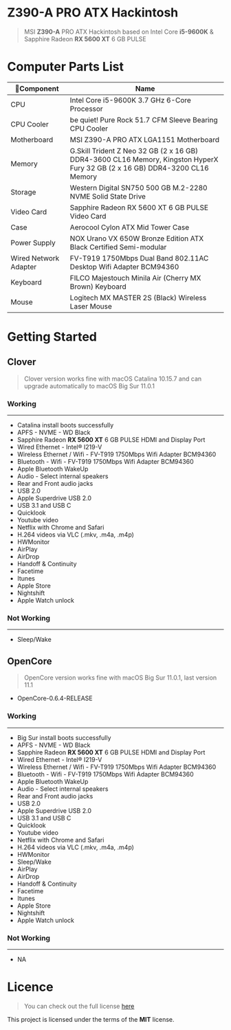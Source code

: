 # Z390-A PRO ATX Hackintosh

> MSI **Z390-A** PRO ATX Hackintosh based on Intel Core **i5-9600K** & Sapphire Radeon **RX 5600 XT** 6 GB PULSE

# Computer Parts List

Component	| Name
--- | ---
CPU	| Intel Core i5-9600K 3.7 GHz 6-Core Processor
CPU Cooler	| be quiet! Pure Rock 51.7 CFM Sleeve Bearing CPU Cooler
Motherboard	| MSI Z390-A PRO ATX LGA1151 Motherboard
Memory	| G.Skill Trident Z Neo 32 GB (2 x 16 GB) DDR4-3600 CL16 Memory, Kingston HyperX Fury 32 GB (2 x 16 GB) DDR4-3200 CL16 Memory
Storage	| Western Digital SN750 500 GB M.2-2280 NVME Solid State Drive
Video Card	| Sapphire Radeon RX 5600 XT 6 GB PULSE Video Card
Case	| Aerocool Cylon ATX Mid Tower Case
Power Supply	| NOX Urano VX 650W Bronze Edition ATX Black Certified Semi-modular
Wired Network Adapter	| FV-T919 1750Mbps Dual Band 802.11AC Desktop Wifi Adapter BCM94360
Keyboard	| FILCO Majestouch Minila Air (Cherry MX Brown) Keyboard
Mouse	| Logitech MX MASTER 2S (Black) Wireless Laser Mouse

# Getting Started

## Clover

> Clover version works fine with macOS Catalina 10.15.7 and can upgrade automatically to macOS Big Sur 11.0.1

### **Working**
---

- Catalina install boots successfully
- APFS - NVME - WD Black
- Sapphire Radeon **RX 5600 XT** 6 GB PULSE HDMI and Display Port
- Wired Ethernet - Intel® I219-V
- Wireless Ethernet / Wifi - FV-T919 1750Mbps Wifi Adapter BCM94360
- Bluetooth - Wifi - FV-T919 1750Mbps Wifi Adapter BCM94360
- Apple Bluetooth WakeUp
- Audio - Select internal speakers
- Rear and Front audio jacks
- USB 2.0
- Apple Superdrive USB 2.0
- USB 3.1 and USB C
- Quicklook
- Youtube video
- Netflix with Chrome and Safari
- H.264 videos via VLC (.mkv, .m4a, .m4p)
- HWMonitor
- AirPlay
- AirDrop
- Handoff & Continuity
- Facetime
- Itunes
- Apple Store
- Nightshift
- Apple Watch unlock

### **Not Working**
---

- Sleep/Wake

## OpenCore

> OpenCore version works fine with macOS Big Sur 11.0.1, last version 11.1

- OpenCore-0.6.4-RELEASE

### **Working**
---

- Big Sur install boots successfully
- APFS - NVME - WD Black
- Sapphire Radeon **RX 5600 XT** 6 GB PULSE HDMI and Display Port
- Wired Ethernet - Intel® I219-V
- Wireless Ethernet / Wifi - FV-T919 1750Mbps Wifi Adapter BCM94360
- Bluetooth - Wifi - FV-T919 1750Mbps Wifi Adapter BCM94360
- Apple Bluetooth WakeUp
- Audio - Select internal speakers
- Rear and Front audio jacks
- USB 2.0
- Apple Superdrive USB 2.0
- USB 3.1 and USB C
- Quicklook
- Youtube video
- Netflix with Chrome and Safari
- H.264 videos via VLC (.mkv, .m4a, .m4p)
- HWMonitor
- Sleep/Wake
- AirPlay
- AirDrop
- Handoff & Continuity
- Facetime
- Itunes
- Apple Store
- Nightshift
- Apple Watch unlock

### **Not Working**
---

- NA

# **Licence**

> You can check out the full license [here](https://raw.githubusercontent.com/morrisQiao/z390pro-i5-9600K-5600XT/main/LICENSE)

This project is licensed under the terms of the **MIT** license.
